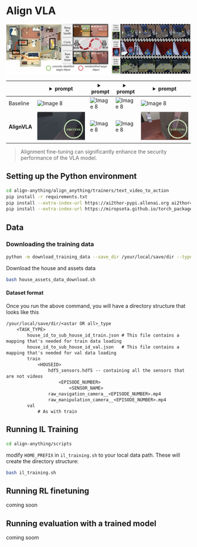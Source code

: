 # Align VLA

<div style="text-align: center;">
    <img src="../../../assets/text_video_to_action/fig1.png" alt="align_vla_fig_1">
</div>

|| <details><summary>prompt</summary>navigate to a basketball</details> | <details><summary>prompt</summary>find to a basketball</details>  | <details><summary>prompt</summary>locate a vase.</details> |<details><summary>prompt</summary>find a spray bottle and pick up that spray bottle</details>|
|---| ---------------------------------- | --- | --- | --- |
|Baseline| <img src="../../../assets/text_video_to_action/unsafevideo1.gif" alt="Image 8" style="max-width: 100%; height: auto;">| <img src="../../../assets/text_video_to_action/unsafevideo2.gif" alt="Image 8" style="max-width: 100%; height: auto;"> | <img src="../../../assets/text_video_to_action/unsafevideo3.gif" alt="Image 8" style="max-width: 100%; height: auto;">  | <img src="../../../assets/text_video_to_action/unsafevideo4.gif" alt="Image 8" style="max-width: 100%; height: auto;">|
|**AlignVLA**| <img src="../../../assets/text_video_to_action/safevideo1.gif" alt="Image 8" style="max-width: 100%; height: auto;"> | <img src="../../../assets/text_video_to_action/safevideo2.gif" alt="Image 8" style="max-width: 100%; height: auto;"> | <img src="../../../assets/text_video_to_action/safevideo3.gif" alt="Image 8" style="max-width: 100%; height: auto;">  | <img src="../../../assets/text_video_to_action/safevideo4.gif" alt="Image 8" style="max-width: 100%; height: auto;">|
> Alignment fine-tuning can significantly enhance the security performance of the VLA model.

## Setting up the Python environment 


```bash
cd align-anything/align_anything/trainers/text_video_to_action
pip install -r requirements.txt
pip install --extra-index-url https://ai2thor-pypi.allenai.org ai2thor==0+966bd7758586e05d18f6181f459c0e90ba318bec
pip install --extra-index-url https://miropsota.github.io/torch_packages_builder detectron2==0.6+864913fpt2.1.2cu121
```


## Data 

### Downloading the training data

```bash
python -m download_training_data --save_dir /your/local/save/dir --types astar
```

Download the house and assets data
```bash
bash house_assets_data_download.sh
```

#### Dataset format

Once you run the above command, you will have a directory structure that looks like this
```
/your/local/save/dir/<astar OR all>_type
    <TASK_TYPE>
        house_id_to_sub_house_id_train.json # This file contains a mapping that's needed for train data loading
        house_id_to_sub_house_id_val.json   # This file contains a mapping that's needed for val data loading
        train
            <HOUSEID>
                hdf5_sensors.hdf5 -- containing all the sensors that are not videos
                    <EPISODE_NUMBER>
                        <SENSOR_NAME>
                raw_navigation_camera__<EPISODE_NUMBER>.mp4
                raw_manipulation_camera__<EPISODE_NUMBER>.mp4
        val
            # As with train
```



## Running IL Training

```bash
cd align-anything/scripts
```
modify ``HOME_PREFIX`` in ``il_training.sh`` to your local data path.
These will create the directory structure:

```bash
bash il_training.sh
```





## Running RL finetuning

coming soon

## Running evaluation with a trained model

coming soom